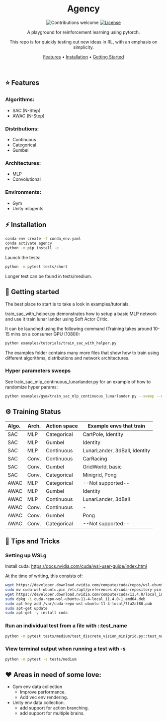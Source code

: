 <!-- LOGO -->

<h1 align="center">
  Agency
  <br>
</h1>

<div align="center">

![Contributions welcome](https://img.shields.io/badge/contributions-welcome-orange.svg)
[![License](https://img.shields.io/badge/license-MIT-blue.svg)](https://opensource.org/licenses/MIT)

A playground for reinforcement learning using pytorch.

This repo is for quickly testing out new ideas in RL, with an emphasis on simplicity.

</div>


<p align="center">
  <a href="#features">Features</a> •
  <a href="#installation">Installation</a> •
  <a href="#getting-started">Getting Started</a>
</p>

<br>

## ⭐️ Features
### Algorithms:
* SAC (N-Step)
* AWAC (N-Step)
### Distributions:
* Continuous
* Categorical
* Gumbel
### Architectures:
* MLP
* Convolutional
### Environments:
* Gym
* Unity mlagents


## ⚡️ Installation
```bash
conda env create -f conda_env.yaml
conda activate agency
python -m pip install -e .
```

Launch the tests:

```bash
python -m pytest tests/short
```

Longer test can be found in tests/medium.


## 📖 Getting started
The best place to start is to take a look in examples/tutorials.

train_sac_with_helper.py demonstrates how to setup a basic MLP network and use it train lunar lander using Soft Actor Critic.

It can be launched using the following command (Training takes around 10-15 mins on a consumer GPU (1080)):

```bash
python examples/tutorials/train_sac_with_helper.py
```

The examples folder contains many more files that show how to train using different algorithms, distributions and network architectures.


### Hyper parameters sweeps
See train_sac_mlp_continuous_lunarlander.py for an example of how to randomize hyper params:

```bash
python examples/gym/train_sac_mlp_continuous_lunarlander.py --sweep --n 10
```


## ⚙️ Training Status
| Algo. |Arch.  | Action space| Example envs that train        |
|:------|-------|-------------|-------------------------------|
| SAC   | MLP   | Categorical | CartPole, Identity            |
| SAC   | MLP   | Gumbel      | Identity                      |
| SAC   | MLP   | Continuous  | LunarLander, 3dBall, Identity |
| SAC   | Conv. | Continuous  | CarRacing                     |
| SAC   | Conv. | Gumbel      | GridWorld, basic              |
| SAC   | Conv. | Categorical | Minigrid, Pong                |
| AWAC  | MLP   | Categorical |  --Not supported--            |
| AWAC  | MLP   | Gumbel      | Identity                     |
| AWAC  | MLP   | Continuous  | LunarLander, 3dBall         |
| AWAC  | Conv. | Continuous  | -                           |
| AWAC  | Conv. | Gumbel      | Pong                        |
| AWAC  | Conv. | Categorical | --Not supported--           |



## 🔔 Tips and Tricks
### Setting up WSLg
Install cuda:
https://docs.nvidia.com/cuda/wsl-user-guide/index.html

At the time of writing, this consists of:

```bash
wget https://developer.download.nvidia.com/compute/cuda/repos/wsl-ubuntu/x86_64/cuda-wsl-ubuntu.pin
sudo mv cuda-wsl-ubuntu.pin /etc/apt/preferences.d/cuda-repository-pin-600
wget https://developer.download.nvidia.com/compute/cuda/11.4.0/local_installers/cuda-repo-wsl-ubuntu-11-4-local_11.4.0-1_amd64.deb
sudo dpkg -i cuda-repo-wsl-ubuntu-11-4-local_11.4.0-1_amd64.deb
sudo apt-key add /var/cuda-repo-wsl-ubuntu-11-4-local/7fa2af80.pub
sudo apt-get update
sudo apt-get -y install cuda
```

### Run an individual test from a file with ::test_name
```bash
python -m pytest tests/medium/test_discrete_vision_minigrid.py::test_name
```

### View terminal output when running a test with -s
```bash
python -m pytest -s tests/medium
```

## ❤️ Areas in need of some love:
* Gym env data collection
    * Improve performance.
    * Add vec env rendering.
* Unity env data collection.
    * add support for action branching.
    * add support for multiple brains.